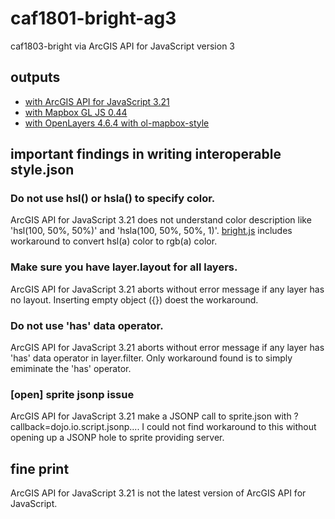 # caf1801-bright-ag3
caf1803-bright via ArcGIS API for JavaScript version 3

## outputs
- [with ArcGIS API for JavaScript 3.21](https://hfu.github.io/caf1801-bright-ag3/index.html)
- [with Mapbox GL JS 0.44](https://hfu.github.io/caf1801-bright-ag3/mb.html#5.75/6.153/21.218)
- [with OpenLayers 4.6.4 with ol-mapbox-style](https://hfu.github.io/caf1801-bright-ag3/ol.html)

## important findings in writing interoperable style.json
### Do not use hsl() or hsla() to specify color.
ArcGIS API for JavaScript 3.21 does not understand color description like 'hsl(100, 50%, 50%)' and 'hsla(100, 50%, 50%, 1)'. [bright.js](bright.js) includes workaround to convert hsl(a) color to rgb(a) color.

### Make sure you have layer.layout for all layers.
ArcGIS API for JavaScript 3.21 aborts without error message if any layer has no layout. Inserting empty object ({}) doest the workaround.

### Do not use 'has' data operator.
ArcGIS API for JavaScript 3.21 aborts without error message if any layer has 'has' data operator in layer.filter. Only workaround found is to simply emiminate the 'has' operator.

### [open] sprite jsonp issue
ArcGIS API for JavaScript 3.21 make a JSONP call to sprite.json with ?callback=dojo.io.script.jsonp.... I could not find workaround to this without opening up a JSONP hole to sprite providing server. 

## fine print
ArcGIS API for JavaScript 3.21 is not the latest version of ArcGIS API for JavaScript.

